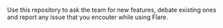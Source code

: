 Use this repository to ask the team for new features, debate existing ones and report any issue that you encouter while using Flare.
